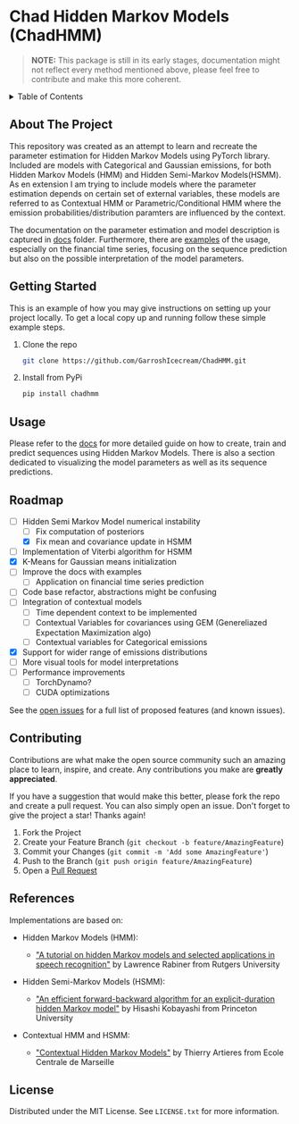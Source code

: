 # Chad Hidden Markov Models (ChadHMM)

> **NOTE:**
> This package is still in its early stages, documentation might not reflect every method mentioned above, please feel free to contribute and make this more coherent.

<!-- TABLE OF CONTENTS -->
<details>
  <summary>Table of Contents</summary>
  <ol>
    <li><a href="#about-the-project">About The Project</a></li>
    <li><a href="#getting-started">Getting Started</a></li>
    <li><a href="#usage">Usage</a></li>
    <li><a href="#roadmap">Roadmap</a></li>
    <li><a href="#contributing">Contributing</a></li>
    <li><a href="#references">Contributing</a></li>
    <li><a href="#license">License</a></li>
  </ol>
</details>

<!-- ABOUT THE PROJECT -->
## About The Project

This repository was created as an attempt to learn and recreate the parameter estimation for Hidden Markov Models using PyTorch library. Included are models with Categorical and Gaussian emissions, for both Hidden Markov Models (HMM) and Hidden Semi-Markov Models(HSMM). As en extension I am trying to include models where the parameter estimation depends on certain set of external variables, these models are referred to as Contextual HMM or Parametric/Conditional HMM where the emission probabilities/distribution paramters are influenced by the context.

The documentation on the parameter estimation and model description is captured in [docs](https://github.com/GarroshIcecream/ChadHMM//tree/master/docs) folder. Furthermore, there are [examples](https://github.com/GarroshIcecream/ChadHMM//tree/master/tests) of the usage, especially on the financial time series, focusing on the sequence prediction but also on the possible interpretation of the model parameters.

<!-- GETTING STARTED -->
## Getting Started

This is an example of how you may give instructions on setting up your project locally.
To get a local copy up and running follow these simple example steps.

1. Clone the repo
   ```sh
   git clone https://github.com/GarroshIcecream/ChadHMM.git
   ```
2. Install from PyPi
   ```sh
   pip install chadhmm
   ```

<!-- USAGE EXAMPLES -->
## Usage

Please refer to the [docs](https://github.com/GarroshIcecream/ChadHMM//tree/master/docs) for more detailed guide on how to create, train and predict sequences using Hidden Markov Models. There is also a section dedicated to visualizing the model parameters as well as its sequence predictions.

<!-- ROADMAP -->
## Roadmap

- [ ] Hidden Semi Markov Model numerical instability
    - [ ] Fix computation of posteriors 
    - [x] Fix mean and covariance update in HSMM
- [ ] Implementation of Viterbi algorithm for HSMM
- [X] K-Means for Gaussian means initialization
- [ ] Improve the docs with examples
    - [ ] Application on financial time series prediction
- [ ] Code base refactor, abstractions might be confusing
- [ ] Integration of contextual models
  - [ ] Time dependent context to be implemented
  - [ ] Contextual Variables for covariances using GEM (Genereliazed Expectation Maximization algo)
  - [ ] Contextual variables for Categorical emissions
- [x] Support for wider range of emissions distributions
- [ ] More visual tools for model interpretations
- [ ] Performance improvements
    - [ ] TorchDynamo?
    - [ ] CUDA optimizations

See the [open issues](https://github.com/GarroshIcecream/ChadHMM/issues) for a full list of proposed features (and known issues).

<!-- CONTRIBUTING -->
## Contributing

Contributions are what make the open source community such an amazing place to learn, inspire, and create. Any contributions you make are **greatly appreciated**.

If you have a suggestion that would make this better, please fork the repo and create a pull request. You can also simply open an issue.
Don't forget to give the project a star! Thanks again!

1. Fork the Project
2. Create your Feature Branch (`git checkout -b feature/AmazingFeature`)
3. Commit your Changes (`git commit -m 'Add some AmazingFeature'`)
4. Push to the Branch (`git push origin feature/AmazingFeature`)
5. Open a [Pull Request](https://github.com/GarroshIcecream/ChadHMM/pulls)

<!-- REFERENCES -->
## References

Implementations are based on:

- Hidden Markov Models (HMM):
   - ["A tutorial on hidden Markov models and selected applications in speech recognition"](https://ieeexplore.ieee.org/document/18626) by Lawrence Rabiner from Rutgers University

- Hidden Semi-Markov Models (HSMM):
   - ["An efficient forward-backward algorithm for an explicit-duration hidden Markov model"](https://www.researchgate.net/publication/3342828_An_efficient_forward-backward_algorithm_for_an_explicit-duration_hidden_Markov_model) by Hisashi Kobayashi from Princeton University

- Contextual HMM and HSMM:
  - ["Contextual Hidden Markov Models"](https://www.researchgate.net/publication/261490802_Contextual_Hidden_Markov_Models) by Thierry Artieres from Ecole Centrale de Marseille

<!-- LICENSE -->
## License

Distributed under the MIT License. See `LICENSE.txt` for more information.
















